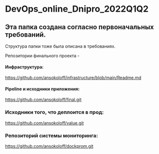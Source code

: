 # DevOps_online_Dnipro_2022Q1Q2

## Эта папка создана согласно первоначальных требований.
Структура папки тоже была описана в требованиях.

Репозитории финального проекта - 
#### Инфраструктура:
https://github.com/ansokoloff/infrastructure/blob/main/Readme.md
#### Pipeline и исходники приложения:
https://github.com/ansokoloff/final.git

### Исходники того, что деплоится в прод:

https://github.com/ansokoloff/value.git

### Репозиторий системы мониторинга:

https://github.com/ansokoloff/dockprom.git
